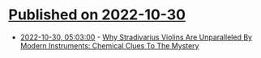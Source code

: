 # [Published on 2022-10-30](index.md)

* [2022-10-30, 05:03:00](https://soylentnews.org/article.pl?sid=22/10/29/1544251&from=rss) - [Why Stradivarius Violins Are Unparalleled By Modern Instruments: Chemical Clues To The Mystery](https://soylentnews.org/article.pl?sid=22/10/29/1544251&from=rss)
